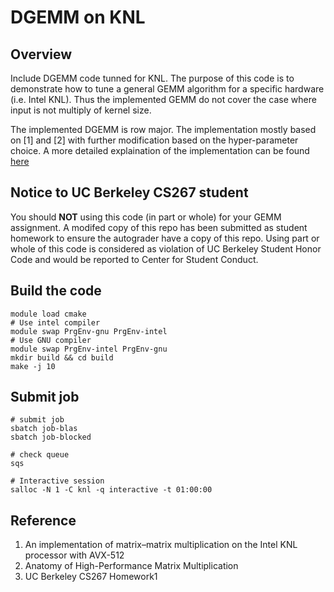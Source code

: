 # DGEMM on KNL

## Overview

Include DGEMM code tunned for KNL. The purpose of this code is to demonstrate how to tune a general GEMM algorithm for a specific hardware (i.e. Intel KNL). Thus the implemented GEMM do not cover the case where input is not multiply of kernel size.


The implemented DGEMM is row major. The implementation mostly based on [1] and [2] with further modification based on the hyper-parameter choice. A more detailed explaination of the implementation can be found [here](./report.pdf)



## Notice to UC Berkeley CS267 student
You should **NOT** using this code (in part or whole) for your GEMM assignment. A modifed copy of this repo has been submitted as student homework to ensure the autograder have a copy of this repo. Using part or whole of this code is considered as violation of UC Berkeley Student Honor Code and would be reported to Center for Student Conduct.



## Build the code
```shell
module load cmake
# Use intel compiler
module swap PrgEnv-gnu PrgEnv-intel
# Use GNU compiler
module swap PrgEnv-intel PrgEnv-gnu
mkdir build && cd build
make -j 10
```


## Submit job
```shell
# submit job
sbatch job-blas
sbatch job-blocked

# check queue
sqs

# Interactive session
salloc -N 1 -C knl -q interactive -t 01:00:00
```


## Reference
1. An implementation of matrix–matrix multiplication on the Intel KNL processor with AVX-512
2. Anatomy of High-Performance Matrix Multiplication
3. UC Berkeley CS267 Homework1

